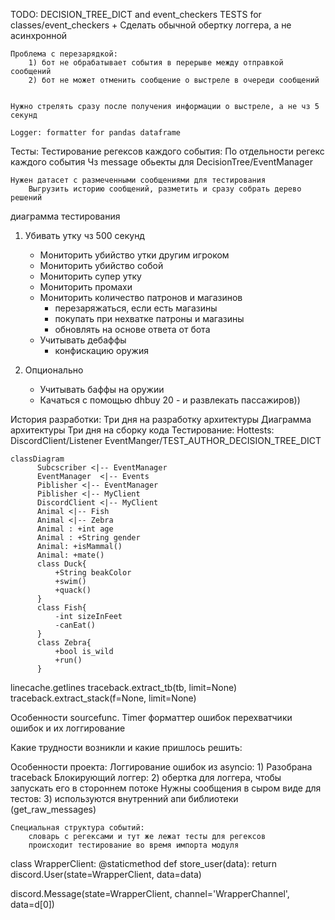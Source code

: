 TODO:
    DECISION_TREE_DICT and event_checkers
    TESTS for classes/event_checkers
    + Сделать обычной обертку логгера, а не асинхронной
    
    Проблема с перезарядкой:
        1) бот не обрабатывает события в перерыве между отправкой сообщений
        2) бот не может отменить сообщение о выстреле в очереди сообщений
    
        
    Нужно стрелять сразу после получения информации о выстреле, а не чз 5 секунд
    
    Logger: formatter for pandas dataframe

Тесты:
    Тестирование регексов каждого события:
        По отдельности регекс каждого события
        Чз message обьекты для DecisionTree/EventManager
        
    Нужен датасет с размеченными сообщениями для тестирования
        Выгрузить историю сообщений, разметить и сразу собрать дерево решений

диаграмма тестирования

1. Убивать утку чз 500 секунд
    + Мониторить убийство утки другим игроком
    + Мониторить убийство собой
    + Мониторить супер утку
    + Мониторить промахи
    + Мониторить количество патронов и магазинов
        - перезаряжаться, если есть магазины
        - покупать при нехватке патроны и магазины
        - обновлять на основе ответа от бота
    + Учитывать дебаффы
        - конфискацию оружия
    
2. Опционально
    + Учитывать баффы на оружии
    + Качаться с помощью dhbuy 20 - и развлекать пассажиров))

История разработки:
    Три дня на разработку архитектуры
        Диаграмма архитектуры
    Три дня на сборку кода
    Тестирование:
        Hottests:
            DiscordClient/Listener
            EventManger/TEST_AUTHOR_DECISION_TREE_DICT
            

    
```mermaid
classDiagram
      Subcscriber <|-- EventManager
      EventManager  <|-- Events
      Piblisher <|-- EventManager
      Piblisher <|-- MyClient
      DiscordClient <|-- MyClient
      Animal <|-- Fish
      Animal <|-- Zebra
      Animal : +int age
      Animal : +String gender
      Animal: +isMammal()
      Animal: +mate()
      class Duck{
          +String beakColor
          +swim()
          +quack()
      }
      class Fish{
          -int sizeInFeet
          -canEat()
      }
      class Zebra{
          +bool is_wild
          +run()
      }
```

linecache.getlines
traceback.extract_tb(tb, limit=None)
traceback.extract_stack(f=None, limit=None)

Особенности sourcefunc.
    Timer
    форматтер ошибок
    перехватчики ошибок и их логгирование
   
Какие трудности возникли и какие пришлось решить:

Особенности проекта:
    Логгирование ошибок из asyncio:
        1) Разобрана traceback
        Блокирующий логгер:
            2) обертка для логгера, чтобы запускать его в стороннем потоке
    Нужны сообщения в сыром виде для тестов:
        3) используются внутренний апи библиотеки (get_raw_messages)
    
    Специальная структура событий:
        словарь с регексами и тут же лежат тесты для регексов
        происходит тестирование во время импорта модуля
    
class WrapperClient:
    @staticmethod
    def store_user(data):
        return discord.User(state=WrapperClient, data=data)


discord.Message(state=WrapperClient, channel='WrapperChannel', data=d[0])         